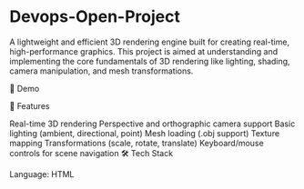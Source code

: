 # Devops-Open-Project

A lightweight and efficient 3D rendering engine built for creating real-time, high-performance graphics. This project is aimed at understanding and implementing the core fundamentals of 3D rendering like lighting, shading, camera manipulation, and mesh transformations.

📸 Demo

🚀 Features

Real-time 3D rendering
Perspective and orthographic camera support
Basic lighting (ambient, directional, point)
Mesh loading (.obj support)
Texture mapping
Transformations (scale, rotate, translate)
Keyboard/mouse controls for scene navigation
🛠️ Tech Stack

Language: HTML
